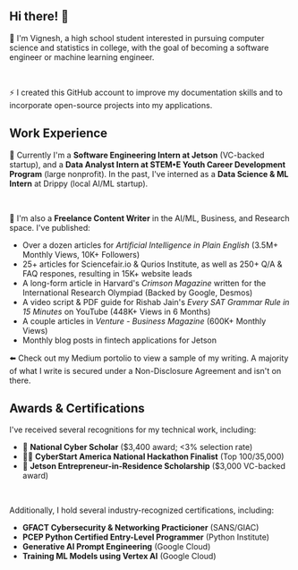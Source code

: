 ## Hi there! 👋

💬 I'm Vignesh, a high school student interested in pursuing computer science and statistics in college, with the goal of becoming a software engineer or machine learning engineer.

<br>

⚡ I created this GitHub account to improve my  documentation skills and to incorporate open-source projects into my applications.

## Work Experience

💼 Currently I'm a **Software Engineering Intern at Jetson** (VC-backed startup), and a **Data Analyst Intern at STEM•E Youth Career Development Program** (large nonprofit). In the past, I've interned as a **Data Science & ML Intern** at Drippy (local AI/ML startup).

<br>

📝 I'm also a **Freelance Content Writer** in the AI/ML, Business, and Research space. I've published:
 - Over a dozen articles for *Artificial Intelligence in Plain English* (3.5M+ Monthly Views, 10K+ Followers)
 - 25+ articles for Sciencefair.io & Qurios Institute, as well as 250+ Q/A & FAQ respones, resulting in 15K+ website leads
 - A long-form article in Harvard's *Crimson Magazine* written for the International Research Olympiad (Backed by Google, Desmos)
 - A video script & PDF guide for Rishab Jain's *Every SAT Grammar Rule in 15 Minutes* on YouTube (448K+ Views in 6 Months)
 - A couple articles in *Venture - Business Magazine* (600K+ Monthly Views)
 - Monthly blog posts in fintech applications for Jetson

⬅️ Check out my Medium portolio to view a sample of my writing. A majority of what I write is secured under a Non-Disclosure Agreement and isn't on there.

## Awards & Certifications

I've received several recognitions for my technical work, including:
 - 🎯 **National Cyber Scholar** ($3,400 award; <3% selection rate)
 - 👨‍💻 **CyberStart America National Hackathon Finalist** (Top 100/35,000)
 - 💸 **Jetson Entrepreneur-in-Residence Scholarship** ($3,000 VC-backed award)

<br>

Additionally, I hold several industry-recognized certifications, including:
 - **GFACT Cybersecurity & Networking Practicioner** (SANS/GIAC)
 - **PCEP Python Certified Entry-Level Programmer** (Python Institute)
 - **Generative AI Prompt Engineering** (Google Cloud)
 - **Training ML Models using Vertex AI** (Google Cloud)
